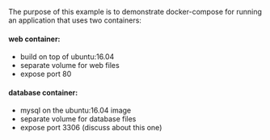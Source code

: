 The purpose of this example is to demonstrate docker-compose for running an application that uses two containers:

#### web container:

* build on top of ubuntu:16.04
* separate volume for web files
* expose port 80

#### database container:

* mysql on the ubuntu:16.04 image
* separate volume for database files
* expose port 3306 (discuss about this one)
